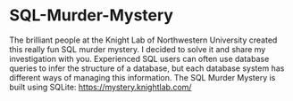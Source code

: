 # SQL-Murder-Mystery
The brilliant people at the Knight Lab of Northwestern University created this really fun SQL murder mystery. 
I decided to solve it and share my investigation with you. 
Experienced SQL users can often use database queries to infer the structure of a database, 
but each database system has different ways of managing this information. 
The SQL Murder Mystery is built using SQLite:
https://mystery.knightlab.com/
